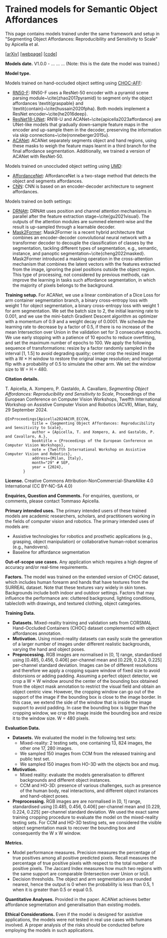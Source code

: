 # Trained models for Semantic Object Affordances
This page contains models trained under the same framework and setup in "Segmenting Object Affordances: Reproducibility and Sensitivity to Scale" by Apicella et al. 

[[arXiv](https://arxiv.org/abs/2409.01814)]
[[webpage](https://apicis.github.io/aff-seg/)] 
[[code](https://github.com/apicis/aff-seg/)]


<!-- ## Data
* Hand-occluded object setting: [CORSMAL Hand-Occluded Containers Affordance (CHOC-AFF)](...) has $138,240$ images of 48 synthetic containers hand-held by synthetic hands rendered on top of 30 real backgrounds, and with annotations of the object affordances (\textit{graspable} and \textit{contain}) and forearm masks (\textit{arm}). 
The locations and poses of the hand-held objects vary across images, with 129,600 images of hand-held objects rendered above a table, and 8,640 images with objects rendered on a tabletop. CHOC-AFF has % splits the data in four sets 
four splits: a training set of 103,680 images, combining 26 backgrounds and 36 objects instances; a validation set of 17,280 images, using all 30 backgrounds and holding out 6 objects instances; a testing set of 13,824 images (CHOC-B), used to assess the generalisation performance to backgrounds never seen during training; and another testing set of 17,280 images (CHOC-I), to assess the generalisation performance to object instances never seen during training.

* Unoccluded object setting: [UMD](...) has 28,843 images of tools and containers, each placed on a blue rotating table, and acquired from a fixed view with the object in the center~\cite{myers2015affordance}. 
Object instances are not evenly distributed among the 17 object categories, e.g., there are 10 instances of spoon and 2 instances of pot. UMD is annotated with 7 affordance classes: \textit{grasp}, \textit{cut}, \textit{scoop}, \textit{contain}, \textit{pound}, \textit{support}, \textit{wrap-grasp}. UMD provides a pre-defined split of the dataset into training ($14,823$ images) and testing sets ($14,020$ images), holding out approximately half of object instances per category.


## Training setup
* Hand-occluded object setting: We use early stopping with a patience of $10$ epochs, setting the maximum number of epochs to $100$. The learning rate decreases by a factor of $0.5$ if there is no increase of the mean Intersection over Union in the validation set for $3$ consecutive epochs. We use the cropping window technique described in the previous work~\cite{apicella2023affordance}, resize images by a factor sampled in the interval $[1,1.5]$ and center crop the resized image with a $480 \times 480$ window. To simulate the other arm holding the object, we use horizontal flip with a probability of $0.5$. M2F-AFF uses batch size 4, learning rate $0.0001$, and an additional Gaussian noise augmentation with variance in range $[10, 100]$ to increase variability in training data.
* Unoccluded object setting: In this work, we train CNN and DRNAtt using cross-entropy loss, Adam optimiser and batch size $4$. For AffNet, we used a combination of cross-entropy and smooth-L1 losses for detection and cross-entropy for segmentation, mini-batch gradient descent with weight decay $0.001$ and batch size $2$ to fit our available GPU memory. We initialise all the mentioned architectures with a learning rate of $10^{-3}$. We train M2F-AFF with AdamW optimiser~\cite{loshchilov2017decoupled} with batch size $4$ and learning rate $10^{-4}$. We follow Mask2Former setup~\cite{cheng2022masked}, using hungarian algorithm~\cite{kuhn1955hungarian} to match the prediction from each latent vector with the corresponding annotation. We minimize the linear combination among the cross-entropy for classification $L_{cls}$, with the binary dice loss $L_{dice}$ and the binary cross-entropy $L_{ce}$ for segmentation. Losses are weighted using hyperparameters  $\lambda_{ce}$, $\lambda_{dice}$, and $\lambda_{cls}$. For all models, we decrease the learning rate by a factor of $0.5$, if there is no increase of the mean Intersection over Union in the validation set for $3$ consecutive epochs. We set the maximum number of epochs to $100$. We also use early stopping with a patience of $5$ epochs to reduce over-fitting. We use flipping with a probability of $0.5$, scaling by randomly sampling the scale factor in the interval $[1, 1.5]$ and center-cropping to simulate a zoom-in effect, color jitter with brightness, contrast, and saturation sampled randomly in the interval $[0.9, 1.1]$, and hue sampled randomly in the interval $[-0.1, 0.1]$. These augmentations allow to increase variability in the training set. We initialise all backbones with weights trained on ImageNet~\cite{deng2009imagenet}. -->


**Models date.** V1.0.0 - ... ... ... (Note: this is the date the model was trained.)

**Model type.** 
 
Models trained on hand-occluded object setting using [CHOC-AFF](...):
* [RN50-F](...): RN50-F uses a ResNet-50 encoder with a pyramid scene parsing module~\cite{zhao2017pyramid} to segment only the object affordances \textit{graspable} and \textit{contain}~\cite{hussain2020fpha}.  Both models implement a ResNet encoder~\cite{he2016deep}. 
* [ResNet18-UNet](...): RN18-U and ACANet~\cite{apicella2023affordance} are UNet-like models that gradually down-sample feature maps in the encoder and up-sample them in the decoder, preserving the information via skip connections~\cite{ronneberger2015u}.
* [ACANet](...): ACANet separately segments object and hand regions, using these masks to weigh the feature maps learnt in a third branch for the final affordance segmentation. Additionally, we trained a version of ACANet with ResNet-50.

Models trained on unoccluded object setting using [UMD](...):
* [AffordanceNet](...): AffordanceNet is a two-stage method that detects the object and segments affordances.
* [CNN](...): CNN is based on an encoder-decoder architecture to segment affordances. 

Models trained on both settings:
* [DRNAtt](...): DRNAtt uses position and channel attention mechanisms in parallel after the feature extraction stage~\cite{gu2021visual}. The outputs of the attention modules are summed element-wise and the result is up-sampled through a learnable decoder.
* [Mask2Former](...): Mask2Former is a recent hybrid architecture that combines an encoder-decoder convolutional neural network with a transformer decoder to decouple the classification of classes by the segmentation, tackling different types of segmentation, e.g., semantic, instance, and panoptic segmentation~\cite{cheng2022masked}. Mask2Former introduced a masking operation in the cross-attention mechanism that combines the latent vectors with the features extracted from the image, ignoring the pixel positions outside the object region. This type of processing, not considered by previous methods, can improve the learning in tasks such affordance segmentation, in which the majority of pixels belongs to the background.

**Training setup.** For ACANet, we use a linear combination of a Dice Loss for arm container segmentation branch, a binary cross-entropy loss with weight 1 for object segmentation, a binary cross-entropy loss with weight 1 for arm segmentation. We set the batch size to 2, the initial learning rate to 0.001, and we use the mini-batch Gradient Descent algorithm as optimizer with a momentum of 0.9 and a weight decay of 0.0001. We schedule the learning rate to decrease by a factor of 0.5, if there is no increase of the mean Intersection over Union in the validation set for 3 consecutive epochs. We use early stopping with a patience of 10 epochs to reduce overfitting, and set the maximum number of epochs to 100. We apply the following sequence of transformations: resize by a factor randomly sampled in the interval [1, 1.5] to avoid degrading quality; center crop the resized image with a W × H window to restore the original image resolution; and horizontal flip with a probability of 0.5 to simulate the other arm. We set the window size to W = H = 480.

**Citation details.**

T. Apicella, A. Xompero, P. Gastaldo, A. Cavallaro, <i>Segmenting Object Affordances: Reproducibility and Sensitivity to Scale</i>, 
Proceedings of the European Conference on Computer Vision Workshops, Twelfth International Workshop on Assistive Computer Vision and Robotics (ACVR),
Milan, Italy, 29 September 2024.

```
@InProceedings{Apicella2024ACVR_ECCVW,
            title = {Segmenting Object Affordances: Reproducibility and Sensitivity to Scale},
            author = {Apicella, T. and Xompero, A. and Gastaldo, P. and Cavallaro, A.},
            booktitle = {Proceedings of the European Conference on Computer Vision Workshops},
            note = {Twelfth International Workshop on Assistive Computer Vision and Robotics},
            address={Milan, Italy},
            month="29" # SEP,
            year = {2024},
        }
```

**License.** Creative Commons Attribution-NonCommercial-ShareAlike 4.0 International (CC BY-NC-SA 4.0)

**Enquiries, Question and Comments.** For enquiries, questions, or comments, please contact Tommaso Apicella.

**Primary intended uses.** The primary intended users of these trained models are academic researchers, scholars, and practitioners working in the fields of computer vision and robotics. The primary intended uses of models are:

* Assistive technologies for robotics and prosthetic applications (e.g., grasping, object manipulation) or collaborative human-robot scenarios (e.g., handovers).
* Baseline for affordance segmentation

**Out-of-scope use cases.** Any application which requires a high degree of accuracy and/or real-time requirements.

**Factors.** The model was trained on the extended version of CHOC dataset, which includes human forearm and hands that have textures from the SURREAL dataset. Note that these textures vary widely in skin tones. Backgrounds include both indoor and outdoor settings. Factors that may influence the performance are: cluttered background, lighting conditions, tablecloth with drawings, and textured clothing, object categories.

**Training Data.**
* **Datasets.** Mixed-reality training and validation sets from CORSMAL Hand-Occluded Containers (CHOC) dataset complemented with object affordances annotation.
* **Motivation.** Using mixed-reality datasets can easily scale the generation of a larger number of images under different realistic backgrounds, varying the hand and object poses.
* **Preprocessing.** RGB images are normalised in [0, 1] range, standardised using [0.485, 0.456, 0.406] per-channel mean and [0.229, 0.224, 0.225] per-channel standard deviation. Images can be of different resolutions and therefore we apply a cropping square window of fixed size to avoid distorsions or adding padding. Assuming a perfect object detector, we crop a W × W window around the center of the bounding box obtained from the object mask annotation to restrict the visual field and obtain an object centric view. However, the cropping window can go out of the support of the image if the bounding box is close to the image border. In this case, we extend the side of the window that is inside the image support to avoid padding. In case the bounding box is bigger than the cropping window, we crop the image inside the bounding box and resize it to the window size. W = 480 pixels.

**Evaluation Data.**
* **Datasets.** We evaluated the model in the following test sets:
  * Mixed-reality: 2 testing sets, one containing 13, 824 images, the other one 17, 280 images.
  * We sampled 150 images from CCM from the released training and public test set.
  * We sampled 150 images from HO-3D with the objects box and mug.
* **Motivation.**
  * Mixed reality: evaluate the models generalisation to different backgrounds and different object instances.
  * CCM and HO-3D: presence of various challenges, such as presence of the human body, real interactions, and different object instances and hand-object poses.
* **Preprocessing.** RGB images are are normalised in [0, 1] range, standardised using [0.485, 0.456, 0.406] per-channel mean and [0.229, 0.224, 0.225] per-channel standard deviation. We used the exact same training cropping procedure to evaluate the model on the mixed-reality testing sets. For CCM and HO-3D testing sets, we considered the visible object segmentation mask to recover the bounding box and consequently the W x W window.

**Metrics.**
* Model performance measures. Precision measures the percentage of true positives among all positive predicted pixels. Recall measures the percentage of true positive pixels with respect to the total number of positive pixels. The Jaccard Index measures how much two regions with the same support are comparable (Intersection over Union or IoU).
* Decision thresholds. The object and arm segmentation are rounded nearest, hence the output is 0 when the probability is less than 0.5, 1 when it is greater than 0.5 or equal 0.5.

**Quantitative Analyses.** Provided in the paper. ACANet achieves better affordance segmentation and generalisation than existing models.

**Ethical Considerations.** Even if the model is designed for assistive applications, the models were not tested in real use cases with humans involved. A proper analysis of the risks should be conducted before employing the models in such applications.
